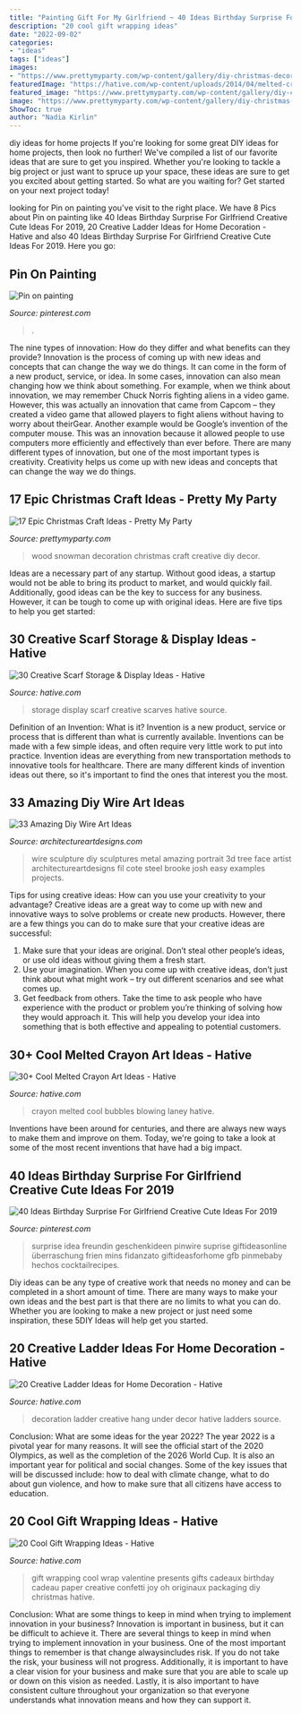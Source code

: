 ```yaml
---
title: "Painting Gift For My Girlfriend ~ 40 Ideas Birthday Surprise For Girlfriend Creative Cute Ideas For 2019"
description: "20 cool gift wrapping ideas"
date: "2022-09-02"
categories:
- "ideas"
tags: ["ideas"]
images:
- "https://www.prettymyparty.com/wp-content/gallery/diy-christmas-decor/creative-wood-snowman-decoration.jpg"
featuredImage: "https://hative.com/wp-content/uploads/2014/04/melted-crayon-art/12-laney-blowing-bubbles.jpg"
featured_image: "https://www.prettymyparty.com/wp-content/gallery/diy-christmas-decor/creative-wood-snowman-decoration.jpg"
image: "https://www.prettymyparty.com/wp-content/gallery/diy-christmas-decor/creative-wood-snowman-decoration.jpg"
ShowToc: true
author: "Nadia Kirlin"
---
```



diy ideas for home projects
If you're looking for some great DIY ideas for home projects, then look no further! We've compiled a list of our favorite ideas that are sure to get you inspired.
Whether you're looking to tackle a big project or just want to spruce up your space, these ideas are sure to get you excited about getting started. So what are you waiting for? Get started on your next project today!

	

		
looking for Pin on painting you've visit to the right place. We have 8 Pics about Pin on painting like 40 Ideas Birthday Surprise For Girlfriend Creative Cute Ideas For 2019, 20 Creative Ladder Ideas for Home Decoration - Hative and also 40 Ideas Birthday Surprise For Girlfriend Creative Cute Ideas For 2019. Here you go:
		
    
## Pin On Painting

<img loading=lazy src="https://i.pinimg.com/736x/e5/35/75/e535753157ca707466b2d6d9d835f4f6.jpg" onerror="this.onerror=null;this.src='https://tse4.mm.bing.net/th?id=OIP.cGF-7aHeSz1UZfMYxSwGJwHaJ6&amp;pid=15.1';" alt="Pin on painting">

_Source: pinterest.com_

>. 

	

The nine types of innovation: How do they differ and what benefits can they provide?
Innovation is the process of coming up with new ideas and concepts that can change the way we do things. It can come in the form of a new product, service, or idea. In some cases, innovation can also mean changing how we think about something. For example, when we think about innovation, we may remember Chuck Norris fighting aliens in a video game. However, this was actually an innovation that came from Capcom – they created a video game that allowed players to fight aliens without having to worry about theirGear. Another example would be Google’s invention of the computer mouse. This was an innovation because it allowed people to use computers more efficiently and effectively than ever before. There are many different types of innovation, but one of the most important types is creativity. Creativity helps us come up with new ideas and concepts that can change the way we do things.

    
## 17 Epic Christmas Craft Ideas - Pretty My Party

<img loading=lazy src="https://www.prettymyparty.com/wp-content/gallery/diy-christmas-decor/creative-wood-snowman-decoration.jpg" onerror="this.onerror=null;this.src='https://tse4.mm.bing.net/th?id=OIP.n9NETjzuYLWonwRdK21UxQHaJ4&amp;pid=15.1';" alt="17 Epic Christmas Craft Ideas - Pretty My Party">

_Source: prettymyparty.com_

>wood snowman decoration christmas craft creative diy decor. 

	

Ideas are a necessary part of any startup. Without good ideas, a startup would not be able to bring its product to market, and would quickly fail. Additionally, good ideas can be the key to success for any business. However, it can be tough to come up with original ideas. Here are five tips to help you get started: 

    
## 30 Creative Scarf Storage &amp; Display Ideas - Hative

<img loading=lazy src="https://hative.com/wp-content/uploads/2015/03/scarf-storage-ideas/7-creative-scarf-storage-and-display-ideas.jpg" onerror="this.onerror=null;this.src='https://tse2.mm.bing.net/th?id=OIP.l2aJPKQK8__Zzwv7XVX_gAHaLI&amp;pid=15.1';" alt="30 Creative Scarf Storage &amp; Display Ideas - Hative">

_Source: hative.com_

>storage display scarf creative scarves hative source. 

	

Definition of an Invention: What is it?
Invention is a new product, service or process that is different than what is currently available. Inventions can be made with a few simple ideas, and often require very little work to put into practice. Invention ideas are everything from new transportation methods to innovative tools for healthcare. There are many different kinds of invention ideas out there, so it's important to find the ones that interest you the most.

    
## 33 Amazing Diy Wire Art Ideas

<img loading=lazy src="https://www.architectureartdesigns.com/wp-content/uploads/2013/10/2110.jpg" onerror="this.onerror=null;this.src='https://tse3.mm.bing.net/th?id=OIP.qZlN2G_w1kAfZ1ZfPqqeDQHaJ4&amp;pid=15.1';" alt="33 Amazing Diy Wire Art Ideas">

_Source: architectureartdesigns.com_

>wire sculpture diy sculptures metal amazing portrait 3d tree face artist architectureartdesigns fil cote steel brooke josh easy examples projects. 

	

Tips for using creative ideas: How can you use your creativity to your advantage?
Creative ideas are a great way to come up with new and innovative ways to solve problems or create new products. However, there are a few things you can do to make sure that your creative ideas are successful:
1) Make sure that your ideas are original. Don’t steal other people’s ideas, or use old ideas without giving them a fresh start.
2) Use your imagination. When you come up with creative ideas, don’t just think about what might work – try out different scenarios and see what comes up.
3) Get feedback from others. Take the time to ask people who have experience with the product or problem you’re thinking of solving how they would approach it. This will help you develop your idea into something that is both effective and appealing to potential customers.

    
## 30+ Cool Melted Crayon Art Ideas - Hative

<img loading=lazy src="https://hative.com/wp-content/uploads/2014/04/melted-crayon-art/12-laney-blowing-bubbles.jpg" onerror="this.onerror=null;this.src='https://tse2.mm.bing.net/th?id=OIP.QD5zcF4tVzbhjiPceEgFQAHaHa&amp;pid=15.1';" alt="30+ Cool Melted Crayon Art Ideas - Hative">

_Source: hative.com_

>crayon melted cool bubbles blowing laney hative. 

	

Inventions have been around for centuries, and there are always new ways to make them and improve on them. Today, we're going to take a look at some of the most recent inventions that have had a big impact.

    
## 40 Ideas Birthday Surprise For Girlfriend Creative Cute Ideas For 2019

<img loading=lazy src="https://i.pinimg.com/736x/5c/f7/5f/5cf75f317e13e1576ab7e1d0bc9671c0.jpg" onerror="this.onerror=null;this.src='https://tse3.mm.bing.net/th?id=OIP.LcpULMkXhHME85l_eXW8DQAAAA&amp;pid=15.1';" alt="40 Ideas Birthday Surprise For Girlfriend Creative Cute Ideas For 2019">

_Source: pinterest.com_

>surprise idea freundin geschenkideen pinwire suprise giftideasonline überraschung frien mins fidanzato giftideasforhome gfb pinmebaby hechos cocktailrecipes. 

	

Diy ideas can be any type of creative work that needs no money and can be completed in a short amount of time. There are many ways to make your own ideas and the best part is that there are no limits to what you can do. Whether you are looking to make a new project or just need some inspiration, these 5DIY Ideas will help get you started.

    
## 20 Creative Ladder Ideas For Home Decoration - Hative

<img loading=lazy src="https://hative.com/wp-content/uploads/2014/06/ladder-decor-ideas/20-ladder-decor-ideas.jpg" onerror="this.onerror=null;this.src='https://tse2.mm.bing.net/th?id=OIP.DnWg652kQc8FWCIogHUlCgHaLI&amp;pid=15.1';" alt="20 Creative Ladder Ideas for Home Decoration - Hative">

_Source: hative.com_

>decoration ladder creative hang under decor hative ladders source. 

	

Conclusion: What are some ideas for the year 2022?
The year 2022 is a pivotal year for many reasons. It will see the official start of the 2020 Olympics, as well as the completion of the 2026 World Cup. It is also an important year for political and social changes. Some of the key issues that will be discussed include: how to deal with climate change, what to do about gun violence, and how to make sure that all citizens have access to education.

    
## 20 Cool Gift Wrapping Ideas - Hative

<img loading=lazy src="https://hative.com/wp-content/uploads/2014/10/gift-wrapping-ideas/18-cool-gift-wrapping-ideas.jpg" onerror="this.onerror=null;this.src='https://tse1.mm.bing.net/th?id=OIP.y0RrePIHy3G-BNjv_nTHvAHaJ4&amp;pid=15.1';" alt="20 Cool Gift Wrapping Ideas - Hative">

_Source: hative.com_

>gift wrapping cool wrap valentine presents gifts cadeaux birthday cadeau paper creative confetti joy oh originaux packaging diy christmas hative. 

	

Conclusion: What are some things to keep in mind when trying to implement innovation in your business?
Innovation is important in business, but it can be difficult to achieve it. There are several things to keep in mind when trying to implement innovation in your business. One of the most important things to remember is that change alwaysincludes risk. If you do not take the risk, your business will not progress. Additionally, it is important to have a clear vision for your business and make sure that you are able to scale up or down on this vision as needed. Lastly, it is also important to have consistent culture throughout your organization so that everyone understands what innovation means and how they can support it.

